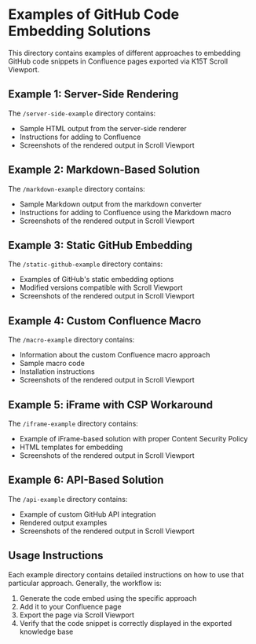 # Examples of GitHub Code Embedding Solutions

This directory contains examples of different approaches to embedding GitHub code snippets in Confluence pages exported via K15T Scroll Viewport.

## Example 1: Server-Side Rendering

The `/server-side-example` directory contains:
- Sample HTML output from the server-side renderer
- Instructions for adding to Confluence
- Screenshots of the rendered output in Scroll Viewport

## Example 2: Markdown-Based Solution

The `/markdown-example` directory contains:
- Sample Markdown output from the markdown converter
- Instructions for adding to Confluence using the Markdown macro
- Screenshots of the rendered output in Scroll Viewport

## Example 3: Static GitHub Embedding

The `/static-github-example` directory contains:
- Examples of GitHub's static embedding options
- Modified versions compatible with Scroll Viewport
- Screenshots of the rendered output in Scroll Viewport

## Example 4: Custom Confluence Macro

The `/macro-example` directory contains:
- Information about the custom Confluence macro approach
- Sample macro code
- Installation instructions
- Screenshots of the rendered output in Scroll Viewport

## Example 5: iFrame with CSP Workaround

The `/iframe-example` directory contains:
- Example of iFrame-based solution with proper Content Security Policy
- HTML templates for embedding
- Screenshots of the rendered output in Scroll Viewport

## Example 6: API-Based Solution

The `/api-example` directory contains:
- Example of custom GitHub API integration
- Rendered output examples
- Screenshots of the rendered output in Scroll Viewport

## Usage Instructions

Each example directory contains detailed instructions on how to use that particular approach. Generally, the workflow is:

1. Generate the code embed using the specific approach
2. Add it to your Confluence page
3. Export the page via Scroll Viewport
4. Verify that the code snippet is correctly displayed in the exported knowledge base 